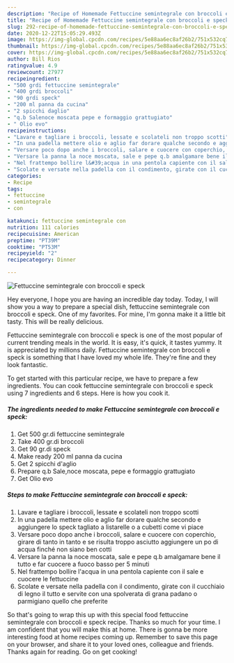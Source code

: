 ```yaml
---
description: "Recipe of Homemade Fettuccine semintegrale con broccoli e speck"
title: "Recipe of Homemade Fettuccine semintegrale con broccoli e speck"
slug: 292-recipe-of-homemade-fettuccine-semintegrale-con-broccoli-e-speck
date: 2020-12-22T15:05:29.493Z
image: https://img-global.cpcdn.com/recipes/5e88aa6ec8af26b2/751x532cq70/fettuccine-semintegrale-con-broccoli-e-speck-recipe-main-photo.jpg
thumbnail: https://img-global.cpcdn.com/recipes/5e88aa6ec8af26b2/751x532cq70/fettuccine-semintegrale-con-broccoli-e-speck-recipe-main-photo.jpg
cover: https://img-global.cpcdn.com/recipes/5e88aa6ec8af26b2/751x532cq70/fettuccine-semintegrale-con-broccoli-e-speck-recipe-main-photo.jpg
author: Bill Rios
ratingvalue: 4.9
reviewcount: 27977
recipeingredient:
- "500 grdi fettuccine semintegrale"
- "400 grdi broccoli"
- "90 grdi speck"
- "200 ml panna da cucina"
- "2 spicchi daglio"
- "q.b Salenoce moscata pepe e formaggio grattugiato"
- " Olio evo"
recipeinstructions:
- "Lavare e tagliare i broccoli, lessate e scolateli non troppo scotti"
- "In una padella mettere olio e aglio far dorare qualche secondo e aggiungere lo speck tagliato a listarelle o a cubetti come vi piace"
- "Versare poco dopo anche i broccoli, salare e cuocere con coperchio, girare di tanto in tanto e se risulta troppo asciutto aggiungere un po di acqua finché non siano ben cotti"
- "Versare la panna la noce moscata, sale e pepe q.b amalgamare bene il tutto e far cuocere a fuoco basso per 5 minuti"
- "Nel frattempo bollire l&#39;acqua in una pentola capiente con il sale e cuocere le fettuccine"
- "Scolate e versate nella padella con il condimento, girate con il cucchiaio di legno il tutto e servite con una spolverata di grana padano o parmigiano quello che preferite"
categories:
- Recipe
tags:
- fettuccine
- semintegrale
- con

katakunci: fettuccine semintegrale con 
nutrition: 111 calories
recipecuisine: American
preptime: "PT39M"
cooktime: "PT53M"
recipeyield: "2"
recipecategory: Dinner

---
```



![Fettuccine semintegrale con broccoli e speck](https://img-global.cpcdn.com/recipes/5e88aa6ec8af26b2/751x532cq70/fettuccine-semintegrale-con-broccoli-e-speck-recipe-main-photo.jpg)

Hey everyone, I hope you are having an incredible day today. Today, I will show you a way to prepare a special dish, fettuccine semintegrale con broccoli e speck. One of my favorites. For mine, I'm gonna make it a little bit tasty. This will be really delicious.



Fettuccine semintegrale con broccoli e speck is one of the most popular of current trending meals in the world. It is easy, it's quick, it tastes yummy. It is appreciated by millions daily. Fettuccine semintegrale con broccoli e speck is something that I have loved my whole life. They're fine and they look fantastic.


To get started with this particular recipe, we have to prepare a few ingredients. You can cook fettuccine semintegrale con broccoli e speck using 7 ingredients and 6 steps. Here is how you cook it.

<!--inarticleads1-->

##### The ingredients needed to make Fettuccine semintegrale con broccoli e speck:

1. Get 500 gr.di fettuccine semintegrale
1. Take 400 gr.di broccoli
1. Get 90 gr.di speck
1. Make ready 200 ml panna da cucina
1. Get 2 spicchi d&#39;aglio
1. Prepare q.b Sale,noce moscata, pepe e formaggio grattugiato
1. Get  Olio evo




<!--inarticleads2-->

##### Steps to make Fettuccine semintegrale con broccoli e speck:

1. Lavare e tagliare i broccoli, lessate e scolateli non troppo scotti
1. In una padella mettere olio e aglio far dorare qualche secondo e aggiungere lo speck tagliato a listarelle o a cubetti come vi piace
1. Versare poco dopo anche i broccoli, salare e cuocere con coperchio, girare di tanto in tanto e se risulta troppo asciutto aggiungere un po di acqua finché non siano ben cotti
1. Versare la panna la noce moscata, sale e pepe q.b amalgamare bene il tutto e far cuocere a fuoco basso per 5 minuti
1. Nel frattempo bollire l&#39;acqua in una pentola capiente con il sale e cuocere le fettuccine
1. Scolate e versate nella padella con il condimento, girate con il cucchiaio di legno il tutto e servite con una spolverata di grana padano o parmigiano quello che preferite




So that's going to wrap this up with this special food fettuccine semintegrale con broccoli e speck recipe. Thanks so much for your time. I am confident that you will make this at home. There is gonna be more interesting food at home recipes coming up. Remember to save this page on your browser, and share it to your loved ones, colleague and friends. Thanks again for reading. Go on get cooking!
